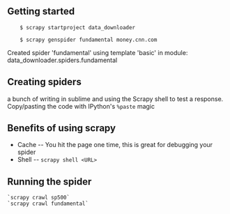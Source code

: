 
## Getting started

```
    $ scrapy startproject data_downloader

    $ scrapy genspider fundamental money.cnn.com
```

Created spider 'fundamental' using template 'basic' in module:
  data_downloader.spiders.fundamental


## Creating spiders

a bunch of writing in sublime and using the Scrapy shell to test a response. Copy/pasting the code with IPython's `%paste` magic


## Benefits of using scrapy

- Cache -- You hit the page one time, this is great for debugging your spider
- Shell -- `scrapy shell <URL>`


## Running the spider

    `scrapy crawl sp500`
    `scrapy crawl fundamental`


